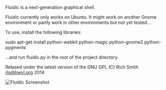 Fluidic is a next-generation graphical shell.

Fluidic currently only works on Ubuntu. It might work on another Gnome environment or partly work in other environments but not yet tested...

To use, install the following libraries:

sudo apt-get install python-webkit python-magic python-gnome2 python-pygments

...and run fluidic.py in the root of the project directory.

Relased under the latest version of the GNU GPL
(C) Rich Smith rls@hwyl.org 2014

![Fluidic Screenshot](https://raw.github.com/richsmith/fluidic/master/resources/screenshots/fluidic-screenshot-0.png)